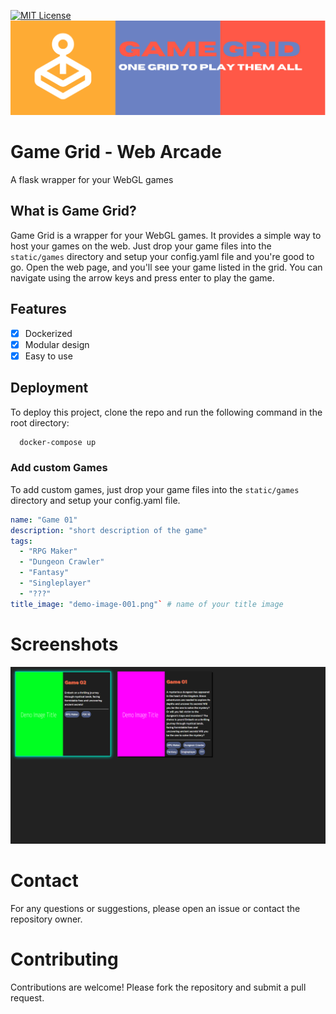 [![MIT License](https://img.shields.io/badge/License-MIT-green.svg)](https://choosealicense.com/licenses/mit/)
![Logo](img/logo.png)
# Game Grid - Web Arcade
A flask wrapper for your WebGL games

## What is Game Grid?
Game Grid is a wrapper for your WebGL games. It provides a simple way to host your games on the web.
Just drop your game files into the `static/games` directory and setup your config.yaml file and you're good to go.
Open the web page, and you'll see your game listed in the grid. You can navigate using the arrow keys and press enter to play the game. 

## Features
- [x] Dockerized
- [x] Modular design
- [x] Easy to use
## Deployment

To deploy this project, clone the repo and run the following command in the root directory:

```bash
  docker-compose up
```
### Add custom Games
To add custom games, just drop your game files into the `static/games` directory and setup your config.yaml file.
```yaml
name: "Game 01"
description: "short description of the game"
tags:
  - "RPG Maker"
  - "Dungeon Crawler"
  - "Fantasy"
  - "Singleplayer"
  - "???"
title_image: "demo-image-001.png"` # name of your title image
```
# Screenshots
![App Screenshot](img/title.png)

# Contact
For any questions or suggestions, please open an issue or contact the repository owner.

# Contributing
Contributions are welcome! Please fork the repository and submit a pull request.